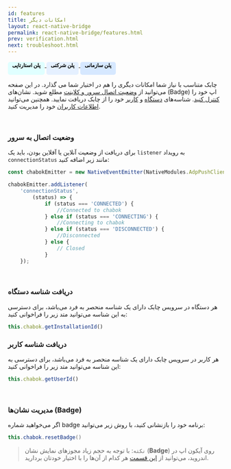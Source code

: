 ```yaml
---
id: features
title: امکانات‌ دیگر
layout: react-native-bridge
permalink: react-native-bridge/features.html
prev: verification.html
next: troubleshoot.html
---
```


<a href="/react-native-bridge/introducing.html#پلنهای-قیمت-گذاری-چابک"> <span style="background-color: #E0FFFF; height: 30px; color: #000000; display: inline-block; padding: 0px 10px 0px 10px; font-weight: bold; font-size:12px; border-radius: 5px;">پلن استارتاپی</span>
<a href="/react-native-bridge/introducing.html#پلنهای-قیمت-گذاری-چابک"> <span style="background-color: #E5F0FF; height: 30px; color: #000000; display: inline-block; padding: 0px 10px 0px 10px; font-weight: bold; font-size:12px; border-radius: 5px;">پلن شرکتی</span>
<a href="/react-native-bridge/introducing.html#پلنهای-قیمت-گذاری-چابک"> <span style="background-color: #D6E8FF; height: 30px; color: #000000; display: inline-block; padding: 0px 10px 0px 10px; font-weight: bold; font-size:12px; border-radius: 5px;">پلن سازمانی</span>
<a>

چابک متناسب با نیاز شما امکانات دیگری را هم در اختیار شما می گذارد. در این صفحه می‌توانید از [وضعیت اتصال سرور و کلاینت](/react-native-bridge/features.html#وضعیت-اتصال-به-سرور) مطلع شوید. نشان‌های (Badge) اپ خود را [کنترل کنید](/react-native-bridge/features.html#مدیریت-نشانها-badge). شناسه‌های [دستگاه](/react-native-bridge/features.html#دریافت-شناسه-دستگاه) و [کاربر](/react-native-bridge/features.html#دریافت-شناسه-کاربر) خود را از چابک دریافت نمایید. همچنین می‌توانید [اطلاعات کاربران](/react-native-bridge/features.html#مدیریت-اطلاعات-کاربر) خود را مدیریت کنید.

<Br>

### وضعیت اتصال به سرور

برای دریافت از وضعیت آنلاین یا آفلاین بودن، باید یک `listener` به رویداد `connectionStatus` مانند زیر اضافه کنید:

```javascript
const chabokEmitter = new NativeEventEmitter(NativeModules.AdpPushClient);

chabokEmitter.addListener(
    'connectionStatus',
        (status) => {
            if (status === 'CONNECTED') {
                //Connected to chabok
            } else if (status === 'CONNECTING') {
                //Connecting to chabok
            } else if (status === 'DISCONNECTED') {
                //Disconnected
            } else {
                // Closed
            }
    });
```

<Br>

### دریافت شناسه دستگاه

هر دستگاه در سرویس چابک دارای یک شناسه منحصر به فرد می‌باشد، برای دسترسی به این شناسه می‌توانید متد زیر را فراخوانی کنید:

```javascript
this.chabok.getInstallationId()
```
### دریافت شناسه کاربر

هر کاربر در سرویس چابک دارای یک شناسه منحصر به فرد می‌باشد، برای دسترسی به این شناسه می‌توانید متد زیر را فراخوانی کنید:

```javascript
this.chabok.getUserId()
```

<Br>

###  مدیریت نشان‌ها (Badge)

اگر می‌خواهید شماره badge برنامه خود را بازنشانی کنید، با روش زیر می‌توانید: 

```java
this.chabok.resetBadge()
``` 
> `نکته`: با توجه به حجم زیاد مجوزهای نمایش نشان (**Badge**) روی آیکون اپ در اندروید،‌ می‌توانید از [این قسمت](https://doc.chabokpush.com/android/features.html#برداشتن-مجوزهای-غیر-ضروری-برای-نمایش-نشان-badge-روی-آیکون) هر کدام از آن‌ها را با اختیار خودتان بردارید. 
